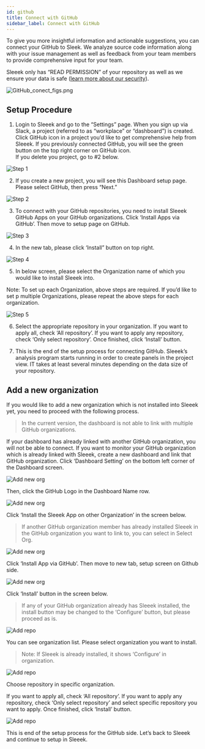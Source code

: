 ```yaml
---
id: github
title: Connect with GitHub
sidebar_label: Connect with GitHub
---
```


To give you more insightful information and actionable suggestions, you can connect your GitHub to Sleek. We analyze source code information along with your issue management as well as feedback from your team members to provide comprehensive input for your team. 

Sleeek only has “READ PERMISSION” of your repository as well as we ensure your data is safe ([learn more about our security](https://sleeekbeta2019.squarespace.com/security)). 

![GitHub_conect_figs.png](../../img/docs/integration/github/GitHub_conect_figs.png)

## Setup Procedure

1. Login to Sleeek and go to the “Settings” page. When you sign up via Slack, a project (referred to as “workplace” or “dashboard”) is created. Click GitHub icon in a project you’d like to get comprehensive help from Sleeek. If you previously connected GitHub, you will see the green button on the top right corner on GitHub icon.<br>If you delete you project, go to #2 below.

![Step 1](../../img/docs/integration/github/step1.png)


2. If you create a new project, you will see this Dashboard setup page. Please select GitHub, then press “Next.”

![Step 2](../../img/docs/integration/github/step2.png)


3. To connect with your GitHub repositories, you need to install Sleeek GitHub Apps on your GitHub organizations. Click ‘Install Apps via GitHub’. Then move to setup page on GitHub. 

![Step 3](../../img/docs/integration/github/step3.png)


4. In the new tab, please click ‘Install” button on top right.

![Step 4](../../img/docs/integration/github/step4.png)


5. In below screen, please select the Organization name of which you would like to install Sleeek into. 

Note: To set up each Organization, above steps are required. If you’d like to set p multiple Organizations, please repeat the above steps for each organization. 


![Step 5](../../img/docs/integration/github/step5.png)


6. Select the appropriate repository in your organization. If you want to apply all, check ‘All repository’. If you want to apply any repository, check ‘Only select repository’.  Once finished, click ‘Install’ button.


7. This is the end of the setup process for connecting GitHub. Sleeek’s analysis program starts running in order to create panels in the project view. IT takes at least several minutes depending on the data size of your repository. 


## Add a new organization

If you would like to add a new organization which is not installed into Sleeek yet, you need to proceed with the following process.


> In the current version, the dashboard is not able to link with multiple GitHub organizations.  

If your dashboard has already linked with another GitHub organization, you will not be able to connect. If you want to monitor your GitHub organization which is already linked with Sleeek, create a new dashboard and link that GitHub organization.
Click ‘Dashboard Setting’ on the bottom left corner of the Dashboard screen.

![Add new org](../../img/docs/integration/github/add-new-org.png)

Then, click the GitHub Logo in the Dashboard Name row. 

![Add new org](../../img/docs/integration/github/add-new-org2.png)

Click ‘Install the Sleeek App on other Organization’ in the screen below.

> If another GitHub organization member has already installed Sleeek in the GitHub organization you want to link to, you can select in Select Org.

![Add new org](../../img/docs/integration/github/add-new-org3.png)

Click ‘Install App via GitHub’. Then move to new tab, setup screen on Github side.

![Add new org](../../img/docs/integration/github/add-new-org4.png)

Click ‘Install’ button in the screen below.

> If any of your GitHub organization already has Sleeek installed, the install button may be changed to the ‘Configure’ button, but please proceed as is.

![Add repo](../../img/docs/integration/github/add-repo.png)

You can see organization list. Please select organization you want to install.

> Note: If Sleeek is already installed, it shows ‘Configure’ in organization.

![Add repo](../../img/docs/integration/github/add-repo2.png)

Choose repository in specific organization.

If you want to apply all, check ‘All repository’. If you want to apply any repository, check ‘Only select repository’ and select specific repository you want to apply.
Once finished, click ‘Install’ button.

![Add repo](../../img/docs/integration/github/add-repo3.png)

This is end of the setup process for the GitHub side.
Let’s back to Sleeek and continue to setup in Sleeek.
